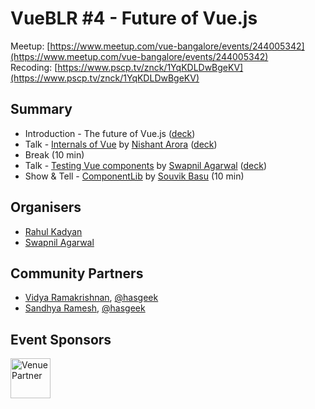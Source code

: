 # VueBLR #4 - Future of Vue.js

Meetup: [https://www.meetup.com/vue-bangalore/events/244005342](https://www.meetup.com/vue-bangalore/events/244005342)  
Recoding: [https://www.pscp.tv/znck/1YqKDLDwBgeKV](https://www.pscp.tv/znck/1YqKDLDwBgeKV)

## Summary

- Introduction - The future of Vue.js ([deck](decks/01-intro-future-of-vue.js.pdf))
- Talk - [Internals of Vue](https://github.com/znck/vue-bangalore/issues/9) by [Nishant Arora](https://twitter.com/nshntarora) ([deck](decks/02-talk-internals-of-vue.pdf))
- Break (10 min)
- Talk - [Testing Vue components](https://github.com/znck/vue-bangalore/issues/3) by [Swapnil Agarwal](https://twitter.com/SwapAgarwal) ([deck](decks/03-talk-testing-vue-components.html))
- Show & Tell - [ComponentLib](http://www.componentlib.org) by [Souvik Basu](https://twitter.com/souvikbasu) (10 min)

## Organisers

- [Rahul Kadyan](https://twitter.com/znck)
- [Swapnil Agarwal](https://twitter.com/SwapAgarwal)

## Community Partners

- [Vidya Ramakrishnan](https://twitter.com/vidya_ramki), [@hasgeek](https://twitter.com/hasgeek)
- [Sandhya Ramesh](https://twitter.com/sandygrains), [@hasgeek](https://twitter.com/hasgeek)

## Event Sponsors

<img src="https://hasgeek.com/static/img/hg-banner.png" width=64 title="Venue Partner" />
